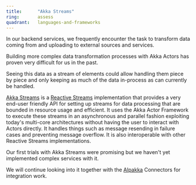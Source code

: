 ```yaml
---
title:      "Akka Streams"
ring:       assess
quadrant:   languages-and-frameworks
---
```


In our backend services, we frequently encounter the task to transform data coming from and uploading to external sources and services.

Building more complex data transformation processes with Akka Actors has proven very difficult for us in the past.

Seeing this data as a stream of elements could allow handling them piece by piece and only keeping as much of the data in-process as can currently be handled.

[Akka Streams](http://doc.akka.io/docs/akka/current/scala/stream/index.html) is a [Reactive Streams](http://www.reactive-streams.org/) implementation that provides a very end-user friendly API for setting up streams for data processing that are bounded in resource usage and efficient. 
It uses the Akka Actor Framework to execute these streams in an asynchronous and parallel fashion exploiting today's multi-core architectures without having the user to interact with Actors directly. 
It handles things such as message resending in failure cases and preventing message overflow. It is also interoperable with other Reactive Streams implementations.

Our first trials with Akka Streams were promising but we haven't yet implemented complex services with it.

We will continue looking into it together with the [Alpakka](/languages-and-frameworks/alpakka/) Connectors for integration
work.
